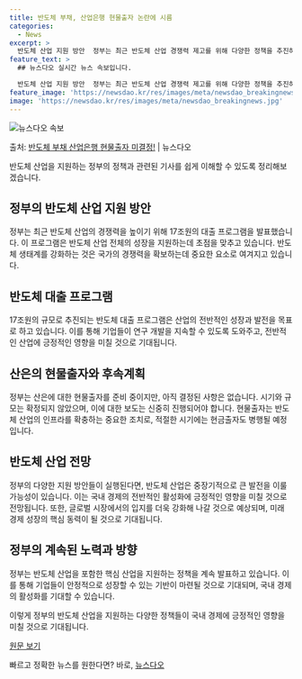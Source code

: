 ```yaml
---
title: 반도체 부채, 산업은행 현물출자 논란에 시름
categories:
  - News
excerpt: >
  반도체 산업 지원 방안  정부는 최근 반도체 산업 경쟁력 제고를 위해 다양한 정책을 추진하고 있습니다. 특히…
feature_text: >
  ## 뉴스다오 실시간 뉴스 속보입니다.

  반도체 산업 지원 방안  정부는 최근 반도체 산업 경쟁력 제고를 위해 다양한 정책을 추진하고 있습니다. 특히…
feature_image: 'https://newsdao.kr/res/images/meta/newsdao_breakingnews.jpg'
image: 'https://newsdao.kr/res/images/meta/newsdao_breakingnews.jpg'
---
```


![뉴스다오 속보](https://newsdao.kr/res/images/meta/newsdao_breakingnews.jpg)

<p>출처: <a href="https://newsdao.kr/4138" rel="dofollow">반도체 부채 산업은행 현물출자 미결정!</a> | 뉴스다오</p>

반도체 산업을 지원하는 정부의 정책과 관련된 기사를 쉽게 이해할 수 있도록 정리해보겠습니다.

## 정부의 반도체 산업 지원 방안
정부는 최근 반도체 산업의 경쟁력을 높이기 위해 17조원의 대출 프로그램을 발표했습니다. 이 프로그램은 반도체 산업 전체의 성장을 지원하는데 초점을 맞추고 있습니다. 반도체 생태계를 강화하는 것은 국가의 경쟁력을 확보하는데 중요한 요소로 여겨지고 있습니다.

## 반도체 대출 프로그램
17조원의 규모로 추진되는 반도체 대출 프로그램은 산업의 전반적인 성장과 발전을 목표로 하고 있습니다. 이를 통해 기업들이 연구 개발을 지속할 수 있도록 도와주고, 전반적인 산업에 긍정적인 영향을 미칠 것으로 기대됩니다.

## 산은의 현물출자와 후속계획
정부는 산은에 대한 현물출자를 준비 중이지만, 아직 결정된 사항은 없습니다. 시기와 규모는 확정되지 않았으며, 이에 대한 보도는 신중히 진행되어야 합니다. 현물출자는 반도체 산업의 인프라를 확충하는 중요한 조치로, 적절한 시기에는 현금출자도 병행될 예정입니다.

## 반도체 산업 전망
정부의 다양한 지원 방안들이 실행된다면, 반도체 산업은 중장기적으로 큰 발전을 이룰 가능성이 있습니다. 이는 국내 경제의 전반적인 활성화에 긍정적인 영향을 미칠 것으로 전망됩니다. 또한, 글로벌 시장에서의 입지를 더욱 강화해 나갈 것으로 예상되며, 미래 경제 성장의 핵심 동력이 될 것으로 기대됩니다.

## 정부의 계속된 노력과 방향
정부는 반도체 산업을 포함한 핵심 산업을 지원하는 정책을 계속 발표하고 있습니다. 이를 통해 기업들이 안정적으로 성장할 수 있는 기반이 마련될 것으로 기대되며, 국내 경제의 활성화를 기대할 수 있습니다.

이렇게 정부의 반도체 산업을 지원하는 다양한 정책들이 국내 경제에 긍정적인 영향을 미칠 것으로 기대됩니다.

[원문 보기](https://newsdao.kr/4138)<p>빠르고 정확한 뉴스를 원한다면? 바로, <a href="https://newsdao.kr" rel="dofollow">뉴스다오</a></p>


